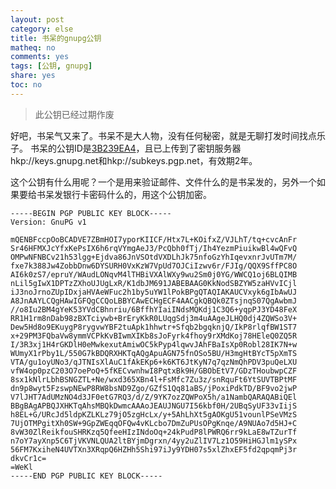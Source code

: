 ```yaml
---
layout: post
category: else
title: 书呆的gnupg公钥
matheq: no
comments: yes
tags: [公钥, gnupg]
share: yes
toc: no
---
```



> 此公钥已经过期作废


好吧，书呆气又来了。书呆不是大人物，没有任何秘密，就是无聊打发时间找点乐子。
书呆的公钥ID是[3B239EA4](https://dustincys.github.io/public-key.txt "3B239EA4")，且已上传到了密钥服务器hkp://keys.gnupg.net和hkp://subkeys.pgp.net，有效期2年。

这个公钥有什么用呢？一个是用来验证邮件、文件什么的是书呆发的，另外一个如果要给书呆发银行卡密码什么的，用这个公钥加密。




	-----BEGIN PGP PUBLIC KEY BLOCK-----
	Version: GnuPG v1

	mQENBFccpOoBCADVE7ZBmHOI7yporKIICF/Htx7L+KOifxZ/VJLhT/tq+cvcAnFr
	Sr46HFMXJcYfxKePsIX6h6rqVYmgAeJ3/PcQbh0fTj/Ih4YezmPiuikwBl4wQFvQ
	OMPwNFNBCv21h53lgg+Ejdva86JnVSOtdVXDLhJk75nfoGzYhIqevxnrJvUTm7M/
	fxe7k388Jw4ZobbDnw6DYSURH0VxKzW7VpUd7OJCiIzwv6r/FJIg/QQX9SffPC8O
	AI6k0zS7/epruY/WAudLONqvM4lTHBiVXAlWXy9wu2Sm0j0YG/WWCQ1oj6BLQIMB
	nLil5gIwX1DPTzZXhoUJUgLxR/K1dbJM691JABEBAAG0KkNodSBZYW5zaHVvICjl
	iJ3noJrnoZUpIDxjaHVAeWFuc2h1by5uYW1lPokBPgQTAQIAKAUCVxyk6gIbAwUJ
	A8JnAAYLCQgHAwIGFQgCCQoLBBYCAwECHgECF4AACgkQBQk0ZTsjnqS07QgAwbmJ
	//o8Iu2BM4gYeK53YVdCBhnriu/6BffhYIaiINdsMQKdj1C3Q6+yqpPJ3YD48FeX
	RR1H1rm8nDab98zBXTciywb+BrEryKkR0LUqgSdj3m4uAAgeJLHQ0dj4ZQWSo3V+
	Dew5Hd8o9EKuygP8rygvwYBF2tuApk1hhwtr+Sfqb2bgqknjQ/IkP8rlqfBW1ST7
	x+29PM3FQbaVw8ymmVCPkKvBIwmXIKb8sJoFyrk4fhoy9rXMdKoj78HEleQ0ZQ5R
	I/3R3xj1H4rGKDlH0eMwkexutAmiwOC5kPyp4lqwvJAhFBaIsXp0Robl28IK7N+w
	WUmyX1rPby1L/550G7kBDQRXHKTqAQgApuAGN75fnOSo5BU/H3mgHtBYcT5pXmTS
	VTA/gu1oyUNo3/qJTNIsXlAuC1fAkEKp6+k6KT6JtKyN7q7qzNmQhPDV3puQeLXU
	vfW4op0pzC203O7oePoQ+5fKECvwnhwI8PqtxBk9H/GBObEtV7/GDzTHoubwpCZF
	8sx1kNlrLbhBSNGZTL+Ne/wxd365XBn4l+FsMfc7Zu3z/snRquFt6YtSUVTBPtMF
	dn9p8wyt5FzswpNEwP8RW8bsND9Zgo/GZfS1Qq81aBS/jPoxiPdkTD/BF9vo2jwP
	V7lJHT7AdUMzNO4d3JF0etG7RQ3/d/Z/9YK7ozZQWPoX5h/a1NambQARAQABiQEl
	BBgBAgAPBQJXHKTqAhsMBQkDwmcAAAoJEAUJNGU7I56kbf0H/2UBqSyUF33vIijS
	h8EL+G/URcJd5ldpKZLKLz79jO5zgHcLx/y+5AhLhXt5gAOKgU51vounlPSeVMzS
	7UjOTMPgitXh0SW+9GpZWEqqOFQw4vKLcbo7DmZuPUsOPgKnqe/A9NUAo7d5HJ+C
	8vW30ZlReikfouSHRKzq5QfeeHIzINdoOq+24kPudP8lPWRQ6rr9kLaE8wTZurTf
	n7oY7ayXnp5C6TjVKVNLQUA2ltBYjmDgrxn/4yy2uZlIV7Lz1O59HiHGJlm1ySPx
	56FM7KxiheN4UVTXn3XRqpQ6HZHh5Shi97iJy9YDH07s5xlZhxEF5fd2qpqmPj3r
	dkvCr1c=
	=WeKl
	-----END PGP PUBLIC KEY BLOCK-----
